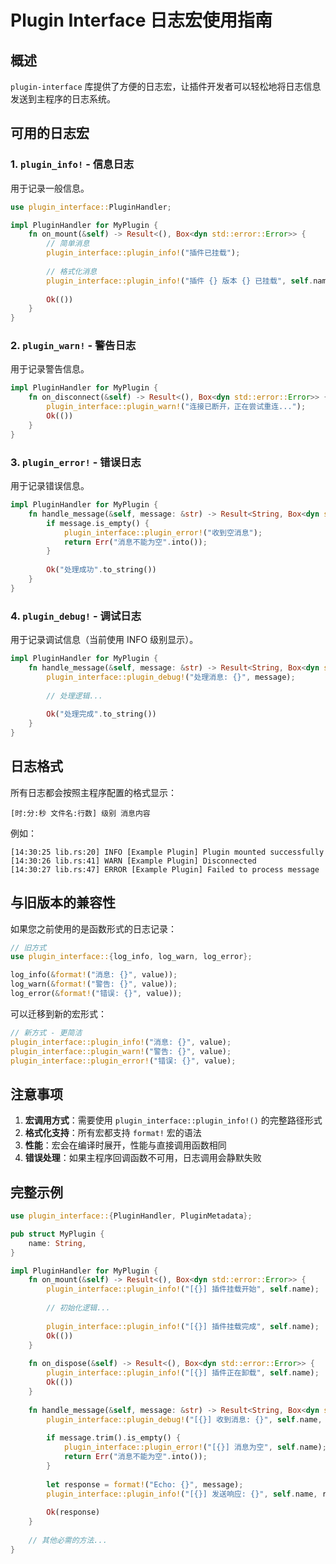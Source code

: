 # Plugin Interface 日志宏使用指南

## 概述

`plugin-interface` 库提供了方便的日志宏，让插件开发者可以轻松地将日志信息发送到主程序的日志系统。

## 可用的日志宏

### 1. `plugin_info!` - 信息日志
用于记录一般信息。

```rust
use plugin_interface::PluginHandler;

impl PluginHandler for MyPlugin {
    fn on_mount(&self) -> Result<(), Box<dyn std::error::Error>> {
        // 简单消息
        plugin_interface::plugin_info!("插件已挂载");
        
        // 格式化消息
        plugin_interface::plugin_info!("插件 {} 版本 {} 已挂载", self.name, self.version);
        
        Ok(())
    }
}
```

### 2. `plugin_warn!` - 警告日志
用于记录警告信息。

```rust
impl PluginHandler for MyPlugin {
    fn on_disconnect(&self) -> Result<(), Box<dyn std::error::Error>> {
        plugin_interface::plugin_warn!("连接已断开，正在尝试重连...");
        Ok(())
    }
}
```

### 3. `plugin_error!` - 错误日志
用于记录错误信息。

```rust
impl PluginHandler for MyPlugin {
    fn handle_message(&self, message: &str) -> Result<String, Box<dyn std::error::Error>> {
        if message.is_empty() {
            plugin_interface::plugin_error!("收到空消息");
            return Err("消息不能为空".into());
        }
        
        Ok("处理成功".to_string())
    }
}
```

### 4. `plugin_debug!` - 调试日志
用于记录调试信息（当前使用 INFO 级别显示）。

```rust
impl PluginHandler for MyPlugin {
    fn handle_message(&self, message: &str) -> Result<String, Box<dyn std::error::Error>> {
        plugin_interface::plugin_debug!("处理消息: {}", message);
        
        // 处理逻辑...
        
        Ok("处理完成".to_string())
    }
}
```

## 日志格式

所有日志都会按照主程序配置的格式显示：
```
[时:分:秒 文件名:行数] 级别 消息内容
```

例如：
```
[14:30:25 lib.rs:20] INFO [Example Plugin] Plugin mounted successfully
[14:30:26 lib.rs:41] WARN [Example Plugin] Disconnected
[14:30:27 lib.rs:47] ERROR [Example Plugin] Failed to process message
```

## 与旧版本的兼容性

如果您之前使用的是函数形式的日志记录：

```rust
// 旧方式
use plugin_interface::{log_info, log_warn, log_error};

log_info(&format!("消息: {}", value));
log_warn(&format!("警告: {}", value));
log_error(&format!("错误: {}", value));
```

可以迁移到新的宏形式：

```rust
// 新方式 - 更简洁
plugin_interface::plugin_info!("消息: {}", value);
plugin_interface::plugin_warn!("警告: {}", value);
plugin_interface::plugin_error!("错误: {}", value);
```

## 注意事项

1. **宏调用方式**：需要使用 `plugin_interface::plugin_info!()` 的完整路径形式
2. **格式化支持**：所有宏都支持 `format!` 宏的语法
3. **性能**：宏会在编译时展开，性能与直接调用函数相同
4. **错误处理**：如果主程序回调函数不可用，日志调用会静默失败

## 完整示例

```rust
use plugin_interface::{PluginHandler, PluginMetadata};

pub struct MyPlugin {
    name: String,
}

impl PluginHandler for MyPlugin {
    fn on_mount(&self) -> Result<(), Box<dyn std::error::Error>> {
        plugin_interface::plugin_info!("[{}] 插件挂载开始", self.name);
        
        // 初始化逻辑...
        
        plugin_interface::plugin_info!("[{}] 插件挂载完成", self.name);
        Ok(())
    }
    
    fn on_dispose(&self) -> Result<(), Box<dyn std::error::Error>> {
        plugin_interface::plugin_info!("[{}] 插件正在卸载", self.name);
        Ok(())
    }
    
    fn handle_message(&self, message: &str) -> Result<String, Box<dyn std::error::Error>> {
        plugin_interface::plugin_debug!("[{}] 收到消息: {}", self.name, message);
        
        if message.trim().is_empty() {
            plugin_interface::plugin_error!("[{}] 消息为空", self.name);
            return Err("消息不能为空".into());
        }
        
        let response = format!("Echo: {}", message);
        plugin_interface::plugin_info!("[{}] 发送响应: {}", self.name, response);
        
        Ok(response)
    }
    
    // 其他必需的方法...
}
```
